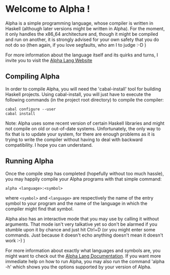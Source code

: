Welcome to Alpha !
==================

Alpha is a simple programming language, whose compiler is written in Haskell (although
later versions might be written in Alpha). For the moment, it only handles the x86_64
architecture and, though it might be compiled and run on another, it is strongly advised
for your own safety that you do not do so (then again, if you love segfaults, who am I to
judge :-D )

For more information about the language itself and its quirks and turns, I invite you to
visit the [Alpha Lang Website][alpha-lang]

Compiling Alpha
---------------

In order to compile Alpha, you will need the 'cabal-install' tool for building Haskell
projects. Using cabal-install, you will just have to execute the following commands (in
the project root directory) to compile the compiler:

    cabal configure --user
    cabal install

Note: Alpha uses some recent version of certain Haskell libraries and might not compile on
old or out-of-date systems. Unfortunately, the only way to fix that is to update your
system, for there are enough problems as it is trying to write the compiler without having
to deal with backward compatibility. I hope you can understand.

Running Alpha
-------------

Once the compile step has completed (hopefully without too much hassle), you may happily
compile your Alpha programs with that simple command:

    alpha <language>:<symbol>

where `<symbol>` and `<language>` are respectively the name of the entry symbol to your
program and the name of the language in which the compiler might find that symbol. 

Alpha also has an interactive mode that you may use by calling it without arguments. That
mode isn't very talkative yet so don't be alarmed if you stumble upon it by chance and
just hit Ctrl+D (or you might enter some commands. Just because it doesn't echo anything
doesn't mean it doesn't work :-) )

For more information about exactly what languages and symbols are, you might want to check
out the [Alpha Lang Documentation][alpha-doc]. If you want more immediate help on how to
run Alpha, you may also run the command 'alpha -h' which shows you the options supported
by your version of Alpha.

[alpha-lang]: http://www.alpha-lang.info/ "The Alpha Lang Website"
[alpha-doc]: http://www.alpha-lang.info/way/spec.html "Learn About Alpha"
